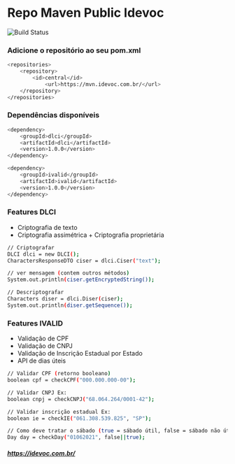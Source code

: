 # Repo Maven Public Idevoc
![Build Status](https://travis-ci.org/joemccann/dillinger.svg?branch=master)

### Adicione o repositório ao seu pom.xml

```sh
<repositories>
    <repository>
        <id>central</id>
            <url>https://mvn.idevoc.com.br/</url>
    </repository>
</repositories>
```
### Dependências disponíveis

```sh
<dependency>
    <groupId>dlci</groupId>
    <artifactId>dlci</artifactId>
    <version>1.0.0</version>
</dependency>
```
```sh
<dependency>
    <groupId>ivalid</groupId>
    <artifactId>ivalid</artifactId>
    <version>1.0.0</version>
</dependency>
```
### Features DLCI
- Criptografia de texto
- Criptografia assimétrica + Criptografia proprietária

```sh
// Criptografar
DLCI dlci = new DLCI();
CharactersResponseDTO ciser = dlci.Ciser("text");

// ver mensagem (contem outros métodos)
System.out.println(ciser.getEncryptedString());

// Descriptografar
Characters diser = dlci.Diser(ciser);
System.out.println(diser.getSequence());
```

### Features IVALID
- Validação de CPF
- Validação de CNPJ
- Validação de Inscrição Estadual por Estado
- API de dias úteis

```sh
// Validar CPF (retorno booleano)
boolean cpf = checkCPF("000.000.000-00");

// Validar CNPJ Ex:
boolean cnpj = checkCNPJ("68.064.264/0001-42");

// Validar inscrição estadual Ex:
boolean ie = checkIE("061.308.539.825", "SP");

// Como deve tratar o sábado (true = sábado útil, false = sábado não útil)
Day day = checkDay("01062021", false||true);
```

##### https://idevoc.com.br/
